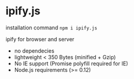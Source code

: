 # ipify.js

installation command
`npm i ipify.js`


ipify for browser and server
- no dependecies
- lightweight < 350 Bytes (minified + Gzip)
- No IE support (Promise polyfill required for IE)
- Node.js requirements (>= 0.12)
